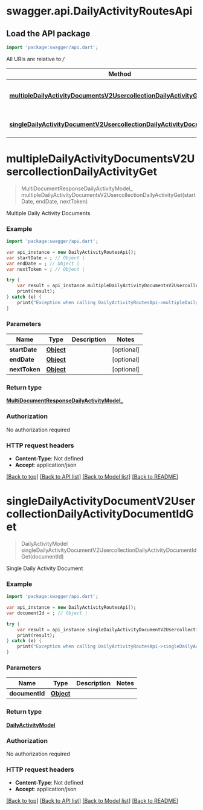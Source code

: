 # swagger.api.DailyActivityRoutesApi

## Load the API package
```dart
import 'package:swagger/api.dart';
```

All URIs are relative to */*

Method | HTTP request | Description
------------- | ------------- | -------------
[**multipleDailyActivityDocumentsV2UsercollectionDailyActivityGet**](DailyActivityRoutesApi.md#multipleDailyActivityDocumentsV2UsercollectionDailyActivityGet) | **GET** /v2/usercollection/daily_activity | Multiple Daily Activity Documents
[**singleDailyActivityDocumentV2UsercollectionDailyActivityDocumentIdGet**](DailyActivityRoutesApi.md#singleDailyActivityDocumentV2UsercollectionDailyActivityDocumentIdGet) | **GET** /v2/usercollection/daily_activity/{document_id} | Single Daily Activity Document

# **multipleDailyActivityDocumentsV2UsercollectionDailyActivityGet**
> MultiDocumentResponseDailyActivityModel_ multipleDailyActivityDocumentsV2UsercollectionDailyActivityGet(startDate, endDate, nextToken)

Multiple Daily Activity Documents

### Example
```dart
import 'package:swagger/api.dart';

var api_instance = new DailyActivityRoutesApi();
var startDate = ; // Object | 
var endDate = ; // Object | 
var nextToken = ; // Object | 

try {
    var result = api_instance.multipleDailyActivityDocumentsV2UsercollectionDailyActivityGet(startDate, endDate, nextToken);
    print(result);
} catch (e) {
    print("Exception when calling DailyActivityRoutesApi->multipleDailyActivityDocumentsV2UsercollectionDailyActivityGet: $e\n");
}
```

### Parameters

Name | Type | Description  | Notes
------------- | ------------- | ------------- | -------------
 **startDate** | [**Object**](.md)|  | [optional] 
 **endDate** | [**Object**](.md)|  | [optional] 
 **nextToken** | [**Object**](.md)|  | [optional] 

### Return type

[**MultiDocumentResponseDailyActivityModel_**](MultiDocumentResponseDailyActivityModel_.md)

### Authorization

No authorization required

### HTTP request headers

 - **Content-Type**: Not defined
 - **Accept**: application/json

[[Back to top]](#) [[Back to API list]](../README.md#documentation-for-api-endpoints) [[Back to Model list]](../README.md#documentation-for-models) [[Back to README]](../README.md)

# **singleDailyActivityDocumentV2UsercollectionDailyActivityDocumentIdGet**
> DailyActivityModel singleDailyActivityDocumentV2UsercollectionDailyActivityDocumentIdGet(documentId)

Single Daily Activity Document

### Example
```dart
import 'package:swagger/api.dart';

var api_instance = new DailyActivityRoutesApi();
var documentId = ; // Object | 

try {
    var result = api_instance.singleDailyActivityDocumentV2UsercollectionDailyActivityDocumentIdGet(documentId);
    print(result);
} catch (e) {
    print("Exception when calling DailyActivityRoutesApi->singleDailyActivityDocumentV2UsercollectionDailyActivityDocumentIdGet: $e\n");
}
```

### Parameters

Name | Type | Description  | Notes
------------- | ------------- | ------------- | -------------
 **documentId** | [**Object**](.md)|  | 

### Return type

[**DailyActivityModel**](DailyActivityModel.md)

### Authorization

No authorization required

### HTTP request headers

 - **Content-Type**: Not defined
 - **Accept**: application/json

[[Back to top]](#) [[Back to API list]](../README.md#documentation-for-api-endpoints) [[Back to Model list]](../README.md#documentation-for-models) [[Back to README]](../README.md)

